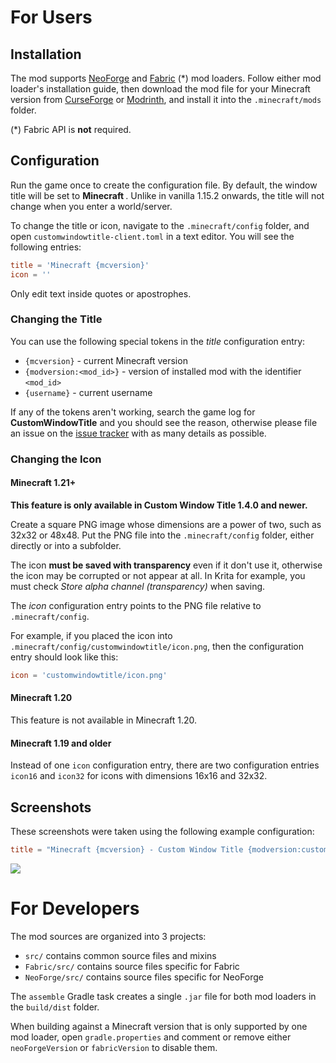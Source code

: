 # For Users

## Installation

The mod supports [NeoForge](https://neoforged.net/) and [Fabric](https://fabricmc.net/) (*) mod loaders. Follow either mod loader's installation guide, then download the mod file for your Minecraft version from [CurseForge](https://www.curseforge.com/minecraft/mc-mods/custom-window-title/files) or [Modrinth](https://modrinth.com/mod/custom-window-title/versions), and install it into the `.minecraft/mods` folder.

(*) Fabric API is **not** required.

## Configuration

Run the game once to create the configuration file. By default, the window title will be set to **Minecraft _<version>_**. Unlike in vanilla 1.15.2 onwards, the title will not change when you enter a world/server.

To change the title or icon, navigate to the `.minecraft/config` folder, and open `customwindowtitle-client.toml` in a text editor. You will see the following entries:

```toml
title = 'Minecraft {mcversion}'  
icon = ''  
```

Only edit text inside quotes or apostrophes.

### Changing the Title

You can use the following special tokens in the _title_ configuration entry:

* `{mcversion}` - current Minecraft version
* `{modversion:<mod_id>}` - version of installed mod with the identifier `<mod_id>`
* `{username}` - current username

If any of the tokens aren't working, search the game log for **CustomWindowTitle** and you should see the reason, otherwise please file an issue on the [issue tracker](https://github.com/chylex/Minecraft-Window-Title/issues) with as many details as possible.

### Changing the Icon

#### Minecraft 1.21+

**This feature is only available in Custom Window Title 1.4.0 and newer.**

Create a square PNG image whose dimensions are a power of two, such as 32x32 or 48x48. Put the PNG file into the `.minecraft/config` folder, either directly or into a subfolder.

The icon **must be saved with transparency** even if it don't use it, otherwise the icon may be corrupted or not appear at all. In Krita for example, you must check _Store alpha channel (transparency)_ when saving.

The _icon_ configuration entry points to the PNG file relative to `.minecraft/config`.

For example, if you placed the icon into `.minecraft/config/customwindowtitle/icon.png`, then the configuration entry should look like this:

```toml
icon = 'customwindowtitle/icon.png'
```

#### Minecraft 1.20

This feature is not available in Minecraft 1.20.

#### Minecraft 1.19 and older

Instead of one `icon` configuration entry, there are two configuration entries `icon16` and `icon32` for icons with dimensions 16x16 and 32x32.

## Screenshots

These screenshots were taken using the following example configuration:

```toml
title = "Minecraft {mcversion} - Custom Window Title {modversion:customwindowtitle}"
```

![](https://github.com/chylex/Minecraft-Window-Title/blob/master/.github/README/screenshot.png)

# For Developers

The mod sources are organized into 3 projects:
- `src/` contains common source files and mixins
- `Fabric/src/` contains source files specific for Fabric
- `NeoForge/src/` contains source files specific for NeoForge

The `assemble` Gradle task creates a single `.jar` file for both mod loaders in the `build/dist` folder.

When building against a Minecraft version that is only supported by one mod loader, open `gradle.properties` and comment or remove either `neoForgeVersion` or `fabricVersion` to disable them.
